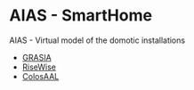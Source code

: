 # AIAS - SmartHome
AIAS - Virtual model of the domotic installations

- [GRASIA](grasia.fdi.ucm.es)
- [RiseWise](https://risewise.eu)
- [ColosAAL](https://grasia.fdi.ucm.es/colosaal)

